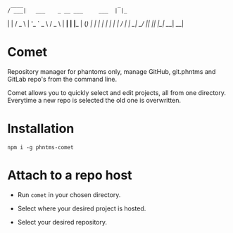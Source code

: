      ____                              _
    / ___|   ___    _ __ ___     ___  | |_
   | |      / _ \  | '_ ` _ \   / _ \ | __|
   | |___  | (_) | | | | | | | |  __/ | |_
    \____|  \___/  |_| |_| |_|  \___|  \__|
  
Comet
=====

Repository manager for phantoms only,
manage GitHub, git.phntms and GitLab repo's from the command line.

Comet allows you to quickly select and edit projects, all from one directory.<br>
Everytime a new repo is selected the old one is overwritten.

# Installation

`npm i -g phntms-comet`

# Attach to a repo host

* Run `comet` in your chosen directory.

* Select where your desired project is hosted.

* Select your desired repository.








